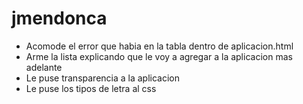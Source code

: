 # jmendonca
* Acomode el error que habia en la tabla dentro de aplicacion.html
* Arme la lista explicando que le voy a agregar a la aplicacion mas adelante
* Le puse transparencia a la aplicacion
* Le puse los tipos de letra al css
